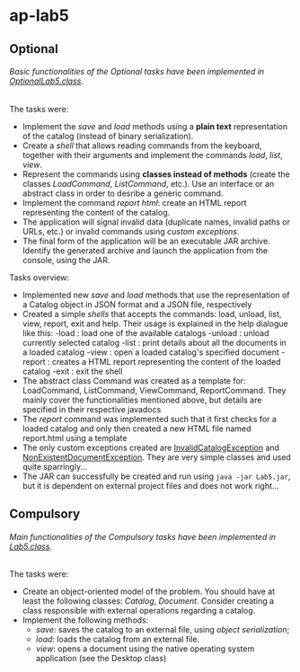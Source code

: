 # ap-lab5

## Optional

###### Basic functionalities of the Optional tasks have been implemented in [OptionalLab5.class](https://github.com/Nenma/ap-lab5/blob/master/src/main/java/optional/OptionalLab5.java).

The tasks were:
- Implement the *save* and *load* methods using a **plain text** representation of the catalog (instead of binary serialization).
- Create a *shell* that allows reading commands from the keyboard, together with their arguments and implement the commands *load*, *list*, *view*.
- Represent the commands using **classes instead of methods** (create the classes *LoadCommand*, *ListCommand*, etc.). Use an interface or an abstract class in order to desribe a generic command.
- Implement the command *report html*: create an HTML report representing the content of the catalog.
- The application will signal invalid data (duplicate names, invalid paths or URLs, etc.) or invalid commands using *custom exceptions*.
- The final form of the application will be an executable JAR archive. Identify the generated archive and launch the application from the console, using the JAR.

Tasks overview:
- Implemented new *save* and *load* methods that use the representation of a Catalog object in JSON format and a JSON file, respectively
- Created a simple *shells* that accepts the commands: load, unload, list, view, report, exit and help. Their usage is explained in the help dialogue like this:
  -load : load one of the available catalogs
  -unload : unload currently selected catalog
  -list : print details about all the documents in a loaded catalog
  -view : open a loaded catalog's specified document
  -report : creates a HTML report representing the content of the loaded catalog
  -exit : exit the shell
- The abstract class Command was created as a template for: LoadCommand, ListCommand, ViewCommand, ReportCommand. They mainly cover the functionalities mentioned above, but details are specified in their respective javadocs
- The *report* command was implemented such that it first checks for a loaded catalog and only then created a new HTML file named report.html using a template
- The only custom exceptions created are [InvalidCatalogException](https://github.com/Nenma/ap-lab5/blob/master/src/main/java/ro/uaic/info/pa/InvalidCatalogException.java) and [NonExistentDocumentException](https://github.com/Nenma/ap-lab5/blob/master/src/main/java/optional/NonExistentDocumentException.java). They are very simple classes and used quite sparringly...
- The JAR can successfully be created and run using `java -jar Lab5.jar`, but it is dependent on external project files and does not work right...

## Compulsory

###### Main functionalities of the Compulsory tasks have been implemented in [Lab5.class](https://github.com/Nenma/ap-lab5/blob/master/src/main/java/ro/uaic/info/pa/Lab5.java).

The tasks were:
- Create an object-oriented model of the problem. You should have at least the following classes: *Catalog*, *Document*. Consider creating a class responsible with external operations regarding a catalog.
- Implement the following methods:
  - *save*: saves the catalog to an external file, using *object serialization*;
  - *load*: loads the catalog from an external file.
  - *view*: opens a document using the native operating system application (see the Desktop class)
